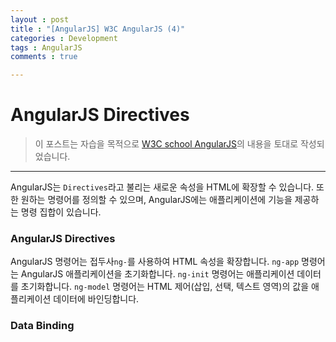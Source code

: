 ```yaml
---
layout : post
title : "[AngularJS] W3C AngularJS (4)"
categories : Development
tags : AngularJS
comments : true

---
```

# AngularJS Directives

> 이 포스트는 자습을 목적으로 [W3C school AngularJS](https://www.w3schools.com/angular/default.asp)의 내용을 토대로 작성되었습니다.

_ _ _

AngularJS는 `Directives`라고 불리는 새로운 속성을 HTML에 확장할 수 있습니다. 또한 원하는 명령어를 정의할 수 있으며, AngularJS에는 애플리케이션에 기능을 제공하는 명령 집합이 있습니다.

### AngularJS Directives

AngularJS 명령어는 접두사`ng-`를 사용하여 HTML 속성을 확장합니다.
`ng-app` 명령어는 AngularJS 애플리케이션을 초기화합니다.
`ng-init` 명령어는 애플리케이션 데이터를 초기화합니다.
`ng-model` 명령어는 HTML 제어(삽입, 선택, 텍스트 영역)의 값을 애플리케이션 데이터에 바인딩합니다.

### Data Binding
